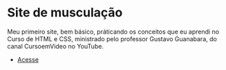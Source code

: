 # Site de musculação
Meu primeiro site, bem básico, práticando os conceitos que eu aprendi no Curso de HTML e CSS, ministrado pelo professor Gustavo Guanabara, do canal CursoemVideo no YouTube.

- [Acesse]()
